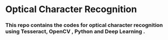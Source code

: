 # Optical Character Recognition
### This repo contains the codes for optical character recognition using Tesseract, OpenCV , Python and Deep Learning .
